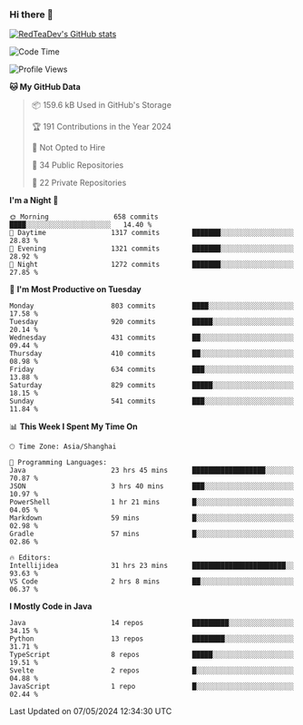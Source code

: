 ### Hi there 👋

<!--
**RedTeaDev/RedTeaDev** is a ✨ _special_ ✨ repository because its `README.md` (this file) appears on your GitHub profile.

Here are some ideas to get you started:

- 🔭 I’m currently working on ...
- 🌱 I’m currently learning ...
- 👯 I’m looking to collaborate on ...
- 🤔 I’m looking for help with ...
- 💬 Ask me about ...
- 📫 How to reach me: ...
- 😄 Pronouns: ...
- ⚡ Fun fact: ...
-->

<!--
[![wakatime](https://wakatime.com/badge/user/6b101ed0-04c0-4490-9283-eb61f2efff96.svg)](https://wakatime.com/@6b101ed0-04c0-4490-9283-eb61f2efff96)
!-->

[![RedTeaDev's GitHub stats](https://github-readme-stats.vercel.app/api?username=RedTeaDev)](https://github.com/anuraghazra/github-readme-stats)
<!--
[![willianrod's wakatime stats](https://github-readme-stats.vercel.app/api/wakatime?username=RedTeaDev)](https://github.com/anuraghazra/github-readme-stats)
!-->
<!--START_SECTION:waka-->
![Code Time](http://img.shields.io/badge/Code%20Time-2%2C225%20hrs%2038%20mins-blue)

![Profile Views](http://img.shields.io/badge/Profile%20Views-3-blue)

**🐱 My GitHub Data** 

> 📦 159.6 kB Used in GitHub's Storage 
 > 
> 🏆 191 Contributions in the Year 2024
 > 
> 🚫 Not Opted to Hire
 > 
> 📜 34 Public Repositories 
 > 
> 🔑 22 Private Repositories 
 > 
**I'm a Night 🦉** 

```text
🌞 Morning                658 commits         ████░░░░░░░░░░░░░░░░░░░░░   14.40 % 
🌆 Daytime                1317 commits        ███████░░░░░░░░░░░░░░░░░░   28.83 % 
🌃 Evening                1321 commits        ███████░░░░░░░░░░░░░░░░░░   28.92 % 
🌙 Night                  1272 commits        ███████░░░░░░░░░░░░░░░░░░   27.85 % 
```
📅 **I'm Most Productive on Tuesday** 

```text
Monday                   803 commits         ████░░░░░░░░░░░░░░░░░░░░░   17.58 % 
Tuesday                  920 commits         █████░░░░░░░░░░░░░░░░░░░░   20.14 % 
Wednesday                431 commits         ██░░░░░░░░░░░░░░░░░░░░░░░   09.44 % 
Thursday                 410 commits         ██░░░░░░░░░░░░░░░░░░░░░░░   08.98 % 
Friday                   634 commits         ███░░░░░░░░░░░░░░░░░░░░░░   13.88 % 
Saturday                 829 commits         █████░░░░░░░░░░░░░░░░░░░░   18.15 % 
Sunday                   541 commits         ███░░░░░░░░░░░░░░░░░░░░░░   11.84 % 
```


📊 **This Week I Spent My Time On** 

```text
🕑︎ Time Zone: Asia/Shanghai

💬 Programming Languages: 
Java                     23 hrs 45 mins      ██████████████████░░░░░░░   70.87 % 
JSON                     3 hrs 40 mins       ███░░░░░░░░░░░░░░░░░░░░░░   10.97 % 
PowerShell               1 hr 21 mins        █░░░░░░░░░░░░░░░░░░░░░░░░   04.05 % 
Markdown                 59 mins             █░░░░░░░░░░░░░░░░░░░░░░░░   02.98 % 
Gradle                   57 mins             █░░░░░░░░░░░░░░░░░░░░░░░░   02.86 % 

🔥 Editors: 
Intellijidea             31 hrs 23 mins      ███████████████████████░░   93.63 % 
VS Code                  2 hrs 8 mins        ██░░░░░░░░░░░░░░░░░░░░░░░   06.37 % 
```

**I Mostly Code in Java** 

```text
Java                     14 repos            █████████░░░░░░░░░░░░░░░░   34.15 % 
Python                   13 repos            ████████░░░░░░░░░░░░░░░░░   31.71 % 
TypeScript               8 repos             █████░░░░░░░░░░░░░░░░░░░░   19.51 % 
Svelte                   2 repos             █░░░░░░░░░░░░░░░░░░░░░░░░   04.88 % 
JavaScript               1 repo              █░░░░░░░░░░░░░░░░░░░░░░░░   02.44 % 
```




 Last Updated on 07/05/2024 12:34:30 UTC
<!--END_SECTION:waka-->


